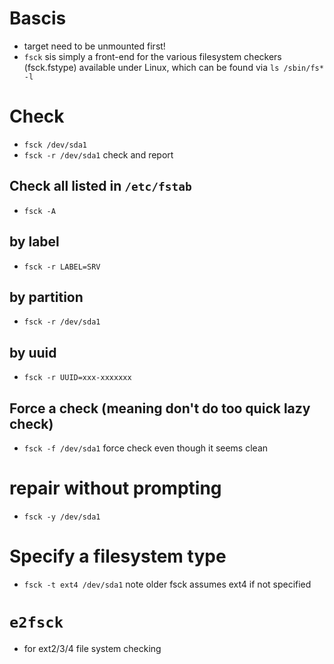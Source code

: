 # Bascis
- target need to be unmounted first!
- `fsck` sis simply a front-end for the various filesystem checkers (fsck.fstype) available under Linux, which can be found via `ls /sbin/fs* -l`

# Check
- `fsck /dev/sda1`
- `fsck -r /dev/sda1` check and report

## Check all listed in `/etc/fstab`
- `fsck -A`

## by label
- `fsck -r LABEL=SRV`
## by partition
- `fsck -r /dev/sda1`
## by uuid
- `fsck -r UUID=xxx-xxxxxxx`
## Force a check (meaning don't do too quick lazy check)
- `fsck -f /dev/sda1` force check even though it seems clean

# repair without prompting
- `fsck -y /dev/sda1`

# Specify a filesystem type
- `fsck -t ext4 /dev/sda1` note older fsck assumes ext4 if not specified

# `e2fsck`
- for ext2/3/4 file system checking
